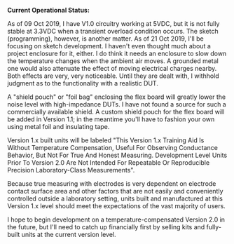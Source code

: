**Current Operational Status:** 

As of 09 Oct 2019, I have V1.0 circuitry working at 5VDC, but it is not fully stable at 3.3VDC when a transient overload condition occurs.  The sketch (programming), however, is another matter.  As of 21 Oct 2019, I'll be focusing on sketch development.  I haven't even thought much about a project enclosure for it, either.  I do think it needs an enclosure to slow down the temperature changes when the ambient air moves.  A grounded metal one would also attenuate the effect of moving electrical charges nearby.  Both effects are very, very noticeable.  Until they are dealt with, I withhold judgment as to the functionality with a realistic DUT.  

A "shield pouch" or "foil bag" enclosing the flex board will greatly lower the noise level with high-impedance DUTs.  I have not found a source for such a commercially available shield.  A custom shield pouch for the flex board will be added in Version 1.1; in the meantime you'll have to fashion your own using metal foil and insulating tape.  

Version 1.x built units will be labeled "This Version 1.x Training Aid Is Without Temperature Compensation, Useful For Observing Conductance Behavior, But Not For True And Honest Measuring.  Development Level Units Prior To Version 2.0 Are Not Intended For Repeatable Or Reproducible Precision Laboratory-Class Measurements".

Because true measuring with electrodes is very dependent on electrode contact surface area and other factors that are not easily and conveniently controlled outside a laboratory setting, units built and manufactured at this Version 1.x level should meet the expectations of the vast majority of users.

I hope to begin development on a temperature-compensated Version 2.0 in the future, but I'll need to catch up financially first by selling kits and fully-built units at the current version level.  
